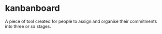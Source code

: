 # kanbanboard
A piece of tool created for people to assign and organise their commitments into three or so stages.  
